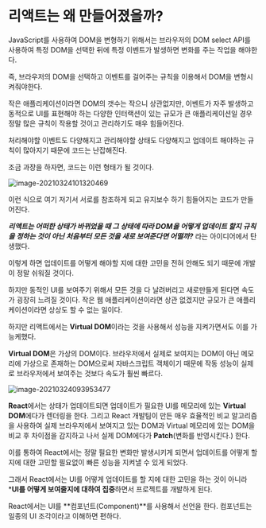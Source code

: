 # 리액트는 왜 만들어졌을까?

JavaScript를 사용하여 DOM을 변형하기 위해서는  브라우저의 DOM select API를 사용하여 특정 DOM을 선택한 뒤에 특정 이벤트가 발생하면 변화를 주는 작업을 해야한다.

즉, 브라우저의 DOM을 선택하고 이벤트를 걸어주는 규칙을 이용해서 DOM을 변형시켜줘야한다.

작은 애플리케이션이라면 DOM의 갯수는 작으니 상관없지만, 이벤트가 자주 발생하고 동적으로 UI를 표현해야 하는 다양한 인터랙션이 있는 규모가 큰 애플리케이션일 경우 정말 많은 규칙이 작용할 것이고 관리하기도 매우 힘들어진다.

처리해야할 이벤트도 다양해지고 관리해야할 상태도 다양해지고 업데이트 해야하는 규칙이 많아지기 때문에 코드는 난잡해진다. 

조금 과장을 하자면, 코드는 이런 형태가 될 것이다. 

![image-20210324101320469](C:\Users\iam_b\AppData\Roaming\Typora\typora-user-images\image-20210324101320469.png)

이런 식으로 여기 저기서 서로를 참조하게 되고 유지보수 하기 힘들어지는 코드가 만들어진다.  



***리액트는 어떠한 상태가 바뀌었을 때 그 상태에 따라 DOM을 어떻게 업데이트 할지 규칙을 정하는 것이 아닌 처음부터 모든 것을 새로 보여준다면 어떨까?*** 라는 아이디어에서 탄생했다.

이렇게 하면 업데이트를 어떻게 해야할 지에 대한 고민을 전혀 안해도 되기 때문에 개발이 정말 쉬워질 것이다. 

하지만 동적인 UI를 보여주기 위해서 모든 것을 다 날려버리고 새로만들게 된다면 속도가 굉장히 느려질 것이다. 작은 웹 애플리케이션이라면 상관 없겠지만 규모가 큰 애플리케이션이라면 상상도 할 수  없는 일이다.

하지만 리액트에서는 **Virtual DOM**이라는 것을 사용해서 성능을 지켜가면서도 이를 가능케했다. 

**Virtual DOM**은 가상의 DOM이다. 브라우저에서 실제로 보여지는 DOM이 아닌 메모리에 가상으로 존재하는 DOM으로써 자바스크립트 객체이기 때문에 작동 성능이 실제로 브라우저에서 보여주는 것보다 속도가 훨씬 빠르다. 





![image-20210324093953477](C:\Users\iam_b\AppData\Roaming\Typora\typora-user-images\image-20210324093953477.png)

**React**에서는 상태가 업데이트되면 업데이트가 필요한 UI를 메모리에 있는 **Virtual DOM**에다가 렌더링을 한다.  그리고 React 개발팀이 만든 매우 효율적인 비교 알고리즘을 사용하여 실제 브라우저에서 보여지고 있는 DOM과 Virtual 메모리에 있는 DOM을 비교 후 차이점을 감지하고 나서 실제 DOM에다가 **Patch**(변화를 반영시킨다.) 한다. 



이를 통하여 React에서는 정말 필요한 변화만 발생시키게 되면서 업데이트를 어떻게 할지에 대한 고민할 필요없이 빠른 성능을 지켜낼 수 있게 되었다. 



그래서 React에서는 UI를 어떻게 업데이트를 할 지에 대한 고민을 하는 것이 아니라 ***UI를 어떻게 보여줄지에 대하여 집중**하면서 프로젝트를 개발하게 된다. 



React에서는 UI를 **컴포넌트(Component)**를 사용해서 선언을 한다. 컴포넌트는 일종의 UI 조각이라고 이해하면 편하다. 